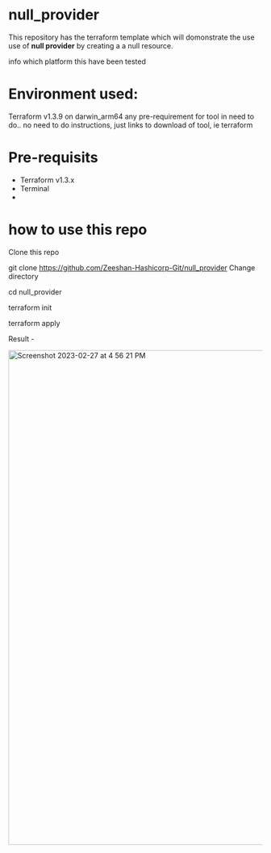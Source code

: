 # null_provider
This repository has the terraform template which will domonstrate the use use of **null provider** by creating a a null resource.

info which platform this have been tested
# Environment used: 
Terraform v1.3.9
on darwin_arm64
any pre-requirement for tool in need to do.. no need to do instructions, just links to download of tool, ie terraform
# Pre-requisits 
- Terraform v1.3.x
- Terminal
- 
# how to use this repo
Clone this repo

git clone https://github.com/Zeeshan-Hashicorp-Git/null_provider
Change directory

cd null_provider

terraform init

terraform apply


Result - 

<img width="981" alt="Screenshot 2023-02-27 at 4 56 21 PM" src="https://user-images.githubusercontent.com/97028074/221552233-e34bb038-34a8-44d4-a17f-06478fd89b1f.png">
